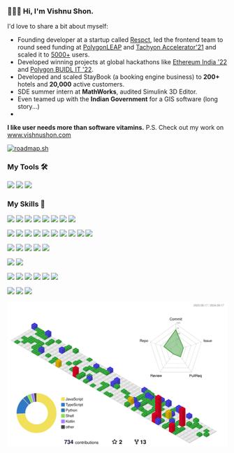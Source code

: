 
### 🙋🏻‍♂️ Hi, I'm Vishnu Shon.
I'd love to share a bit about myself:
 - Founding developer at a startup called [Respct](https://www.crunchbase.com/organization/respct), led the frontend team to round seed funding at [PolygonLEAP](https://inc42.com/buzz/meet-the-31-web3-startups-that-are-part-of-first-cohort-of-polygonleap-2021/) and [Tachyon Accelerator'21](https://tachyon.xyz/alumni/) and scaled it to [5000+](https://twitter.com/TachyonAccel/status/1511033230346051590) users.
 - Developed winning projects at global hackathons like [Ethereum India '22](https://ethglobal.com/showcase/alkynefi-nampv) and [Polygon BUIDL IT '22](https://devpost.com/software/reverelabs-dzpu4k).
 - Developed and scaled StayBook (a booking engine business) to **200+** hotels and **20,000** active customers.
 - SDE summer intern at **MathWorks**, audited Simulink 3D Editor. 
 - Even teamed up with the **Indian Government** for a GIS software (long story...)
 - 
**I like user needs more than software vitamins.**
P.S. Check out my work on www.vishnushon.com 

[![roadmap.sh](https://roadmap.sh/card/wide/64b5a7510a49b0be0ed6ea0b?variant=dark&roadmaps=full-stack%2Ctypescript%2Csoftware-architect%2Cdesign-system)](https://roadmap.sh)

### My Tools 🛠
![](https://img.shields.io/badge/NeoVim-%2357A143.svg?&style=for-the-badge&logo=neovim&logoColor=white)
![](https://img.shields.io/badge/Linux-FCC624?style=for-the-badge&logo=linux&logoColor=black)
![](https://img.shields.io/badge/wezterm-4E49EE?style=for-the-badge&logo=wezterm&logoColor=white)

### My Skills 🦇
![](https://img.shields.io/badge/javascript-%23323330.svg?style=for-the-badge&logo=javascript&logoColor=%23F7DF1E)
![](https://img.shields.io/badge/typescript-%23007ACC.svg?style=for-the-badge&logo=typescript&logoColor=white)
![](https://img.shields.io/badge/-GraphQL-E10098?style=for-the-badge&logo=graphql&logoColor=white)
![](https://img.shields.io/badge/C-00599C?style=for-the-badge&logo=c&logoColor=white)
![](https://img.shields.io/badge/Kotlin-B125EA?style=for-the-badge&logo=kotlin&logoColor=white)
![](https://img.shields.io/badge/Lua-2C2D72?style=for-the-badge&logo=lua&logoColor=white)
![](https://img.shields.io/badge/Python-FFD43B?style=for-the-badge&logo=python&logoColor=blue)
![](https://img.shields.io/badge/Ruby-CC342D?style=for-the-badge&logo=ruby&logoColor=white)

![](https://img.shields.io/badge/Next-black?style=for-the-badge&logo=next.js&logoColor=white)
![](https://img.shields.io/badge/react-%2320232a.svg?style=for-the-badge&logo=react&logoColor=%2361DAFB)
![](https://img.shields.io/badge/Astro-0C1222?style=for-the-badge&logo=astro&logoColor=FDFDFE)
![](https://img.shields.io/badge/redux-%23593d88.svg?style=for-the-badge&logo=redux&logoColor=white)
![](https://img.shields.io/badge/Apollo%20GraphQL-311C87?&style=for-the-badge&logo=Apollo%20GraphQL&logoColor=white)
![](https://img.shields.io/badge/express.js-%23404d59.svg?style=for-the-badge&logo=express&logoColor=%2361DAFB)
![](https://img.shields.io/badge/node.js-6DA55F?style=for-the-badge&logo=node.js&logoColor=white)
![](https://img.shields.io/badge/Ruby_on_Rails-CC0000?style=for-the-badge&logo=ruby-on-rails&logoColor=white)
![](https://img.shields.io/badge/Flask-000000?style=for-the-badge&logo=flask&logoColor=white)
![](https://img.shields.io/badge/Ethereum-3C3C3D?style=for-the-badge&logo=Ethereum&logoColor=white)

![](https://img.shields.io/badge/postgres-%23316192.svg?style=for-the-badge&logo=postgresql&logoColor=white)
![](https://img.shields.io/badge/MongoDB-%234ea94b.svg?style=for-the-badge&logo=mongodb&logoColor=white)
![](https://img.shields.io/badge/redis-%23DD0031.svg?style=for-the-badge&logo=redis&logoColor=white)
![](https://img.shields.io/badge/Neo4j-008CC1?style=for-the-badge&logo=neo4j&logoColor=white)
![](https://img.shields.io/badge/rabbitmq-%23FF6600.svg?&style=for-the-badge&logo=rabbitmq&logoColor=white)

![](https://img.shields.io/badge/Android%20Studio-3DDC84.svg?style=for-the-badge&logo=android-studio&logoColor=white)
![](https://img.shields.io/badge/react_native-%2320232a.svg?style=for-the-badge&logo=react&logoColor=%2361DAFB)

![](https://img.shields.io/badge/Cypress-17202C?style=for-the-badge&logo=cypress&logoColor=white)
![](https://img.shields.io/badge/Jest-C21325?style=for-the-badge&logo=jest&logoColor=white)
![](https://img.shields.io/badge/docker-%230db7ed.svg?style=for-the-badge&logo=docker&logoColor=white)
![](https://img.shields.io/badge/Firebase-039BE5?style=for-the-badge&logo=Firebase&logoColor=white)
![](https://img.shields.io/badge/GoogleCloud-%234285F4.svg?style=for-the-badge&logo=google-cloud&logoColor=white)
![](https://img.shields.io/badge/Cloudflare-F38020?style=for-the-badge&logo=Cloudflare&logoColor=white)

![](https://img.shields.io/badge/figma-%23F24E1E.svg?style=for-the-badge&logo=figma&logoColor=white)
![](https://img.shields.io/badge/Google%20Analytics-E37400?style=for-the-badge&logo=google%20analytics&logoColor=white)
![](https://img.shields.io/badge/hotjar-FD3A5C?style=for-the-badge&logo=hotjar&logoColor=white)


![](./assets/profile-gitblock.svg)

